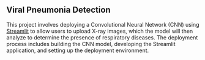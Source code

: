 ## Viral Pneumonia Detection
This project involves deploying a Convolutional Neural Network (CNN) using [Streamlit](https://dataanalysisrespiratorydiseasedetection-svywseoj4rmzhzsdzzgjz2.streamlit.app/) to allow users to upload X-ray images, which the model will then analyze to determine the presence of respiratory diseases. The deployment process includes building the CNN model, developing the Streamlit application, and setting up the deployment environment.


